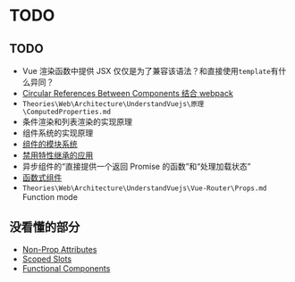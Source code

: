 # TODO

## TODO
* Vue 渲染函数中提供 JSX 仅仅是为了兼容该语法？和直接使用`template`有什么异同？
* [Circular References Between Components 结合 webpack](https://vuejs.org/v2/guide/components-edge-cases.html#Circular-References-Between-Components)
* `Theories\Web\Architecture\UnderstandVuejs\原理\ComputedProperties.md`
* 条件渲染和列表渲染的实现原理
* 组件系统的实现原理
* [组件的模块系统](https://cn.vuejs.org/v2/guide/components-registration.html#%E6%A8%A1%E5%9D%97%E7%B3%BB%E7%BB%9F)
* [禁用特性继承的应用](https://cn.vuejs.org/v2/guide/components-props.html#%E7%A6%81%E7%94%A8%E7%89%B9%E6%80%A7%E7%BB%A7%E6%89%BF)
* 异步组件的“直接提供一个返回 Promise 的函数”和“处理加载状态”
* [函数式组件](https://cn.vuejs.org/v2/guide/render-function.html#%E5%87%BD%E6%95%B0%E5%BC%8F%E7%BB%84%E4%BB%B6)
* `Theories\Web\Architecture\UnderstandVuejs\Vue-Router\Props.md`  Function mode


## 没看懂的部分
* [Non-Prop Attributes](https://vuejs.org/v2/guide/components-props.html#Non-Prop-Attributes)
* [Scoped Slots](https://vuejs.org/v2/guide/components-slots.html#Scoped-Slots)
* [Functional Components](https://vuejs.org/v2/guide/render-function.html#Functional-Components)
